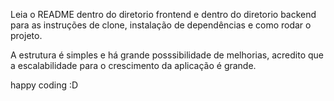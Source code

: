 Leia o README dentro do diretorio frontend e dentro do diretorio backend para as instruções de clone, instalação de dependências e como rodar o projeto.

A estrutura é simples e há grande posssibilidade de melhorias, acredito que a escalabilidade para o crescimento da aplicação é grande.

happy coding :D